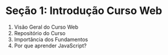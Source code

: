 # Seção 1: Introdução Curso Web

1. Visão Geral do Curso Web
2. Repositório do Curso
3. Importância dos Fundamentos
4. Por que aprender JavaScript?

